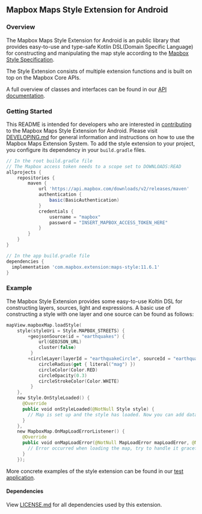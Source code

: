 ## Mapbox Maps Style Extension for Android

### Overview

The Mapbox Maps Style Extension for Android is an public library that provides easy-to-use and type-safe Kotlin DSL(Domain Specific Language) for constructing and manipulating the map style according to the [Mapbox Style Specification](https://docs.mapbox.com/mapbox-gl-js/style-spec/).

The Style Extension consists of multiple extension functions and is built on top on the Mapbox Core APIs.

A full overview of classes and interfaces can be found in our [API documentation](https://docs.mapbox.com/android/beta/maps/guides/styling-map/).

### Getting Started

This README is intended for developers who are interested in [contributing](https://github.com/mapbox/mapbox-maps-android/blob/master/CONTRIBUTING.md) to the Mapbox Maps Style Extension for Android. Please visit [DEVELOPING.md](https://github.com/mapbox/mapbox-maps-android/blob/master/DEVELOPING.md) for general information and instructions on how to use the Mapbox Maps Extension System. To add the style extension to your project, you configure its dependency in your `build.gradle` files.

```groovy
// In the root build.gradle file
// The Mapbox access token needs to a scope set to DOWNLOADS:READ
allprojects {
    repositories {
        maven {
            url 'https://api.mapbox.com/downloads/v2/releases/maven'
            authentication {
                basic(BasicAuthentication)
            }
            credentials {
                username = "mapbox"
                password = "INSERT_MAPBOX_ACCESS_TOKEN_HERE"
            }
        }
    }
}

// In the app build.gradle file
dependencies {
  implementation 'com.mapbox.extension:maps-style:11.6.1'
}
```

### Example

The Mapbox Style Extension provides some easy-to-use Koltin DSL for constructing layers, sources, light and expressions. A basic use of constructing a style with one layer and one source can be found as follows:

```kotlin
mapView.mapboxMap.loadStyle(
    style(styleUri = Style.MAPBOX_STREETS) {
        +geojsonSource(id = "earthquakes") {
            url(GEOJSON_URL)
            cluster(false)
         }
        +circleLayer(layerId = "earthquakeCircle", sourceId = "earthquakes") {
            circleRadius(get { literal("mag") })
            circleColor(Color.RED)
            circleOpacity(0.3)
            circleStrokeColor(Color.WHITE)
         }
    },
    new Style.OnStyleLoaded() {
      @Override
      public void onStyleLoaded(@NotNull Style style) {
        // Map is set up and the style has loaded. Now you can add data or make other map adjustments.
      }
    },
    new MapboxMap.OnMapLoadErrorListener() {
      @Override
      public void onMapLoadError(@NotNull MapLoadError mapLoadError, @NotNull String s) {
        // Error occurred when loading the map, try to handle it gracefully here
      }
    });
```

More concrete examples of the style extension can be found in our [test application](https://github.com/mapbox/mapbox-maps-android/tree/master/app/src/main/java/com/mapbox/maps/testapp).

#### Dependencies

View [LICENSE.md](LICENSE.md) for all dependencies used by this extension.
